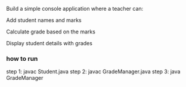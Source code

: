 Build a simple console application where a teacher can:

Add student names and marks

Calculate grade based on the marks

Display student details with grades

 ### how to run 
  step 1: javac Student.java
  step 2: javac GradeManager.java
  step 3: java GradeManager